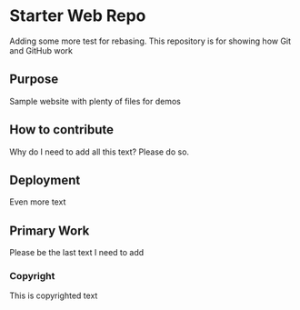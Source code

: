 # Starter Web Repo
Adding some more test for rebasing.
This repository is for showing how Git and GitHub work

## Purpose

Sample website with plenty of files for demos


## How to contribute

Why do I need to add all this text?  Please do so.

## Deployment

Even more text

## Primary Work

Please be the last text I need to add

### Copyright	

This is copyrighted text
